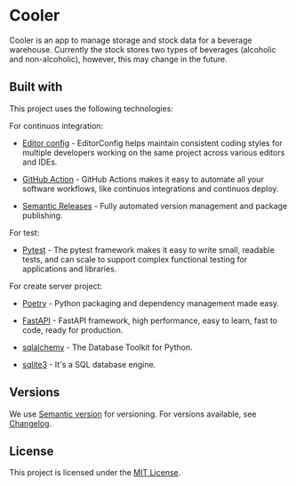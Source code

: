 # Cooler

Cooler is an app to manage storage and stock data for a beverage warehouse. Currently the stock stores two types of beverages (alcoholic and non-alcoholic), however, this may change in the future.

## Built with

This project uses the following technologies:

For continuos integration:

- [Editor config](https://editorconfig.org/) - EditorConfig helps maintain consistent coding styles for multiple developers working on the same project across various editors and IDEs.
  
- [GitHub Action](https://github.com/features/actions) - GitHub Actions makes it easy to automate all your software workflows, like continuos integrations and continuos deploy.

- [Semantic Releases](https://semanticreleases.com) - Fully automated version management and package publishing.

For test:

- [Pytest](https://docs.pytest.org/en/7.0.x/) - The pytest framework makes it easy to write small, readable tests, and can scale to support complex functional testing for applications and libraries.
  
For create server project:

- [Poetry](https://python-poetry.org/) - Python packaging and dependency management made easy.

- [FastAPI](https://fastapi.tiangolo.com/) - FastAPI framework, high performance, easy to learn, fast to code, ready for production.
  
- [sqlalchemy](https://www.sqlalchemy.org/) - The Database Toolkit for Python.

- [sqlite3](https://www.sqlite.org/index.html) - It's a SQL database engine.
  
## Versions

We use [Semantic version](http://semver.org) for versioning. For versions available, see [Changelog](CHANGELOG.md).

## License

This project is licensed under the [MIT License](LICENSE).
